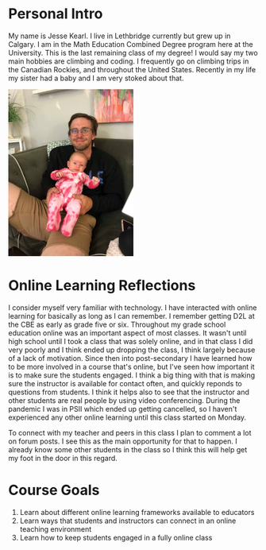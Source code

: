 # Personal Intro
My name is Jesse Kearl. I live in Lethbridge currently but grew up in Calgary. I am in the Math Education Combined Degree program here at the University. This is the last remaining class of my degree! I would say my two main hobbies are climbing and coding. I frequently go on climbing trips in the Canadian Rockies, and throughout the United States. Recently in my life my sister had a baby and I am very stoked about that.

<img src="baby.jpg" width="50%">

# Online Learning Reflections
I consider myself very familiar with technology. I have interacted with online learning for basically as long as I can remember. I remember getting D2L at the CBE as early as grade five or six. Throughout my grade school education online was an important aspect of most classes. It wasn't until high school until I took a class that was solely online, and in that class I did very poorly and I think ended up dropping the class, I think largely because of a lack of motivation. Since then into post-secondary I have learned how to be more involved in a course that's online, but I've seen how important it is to make sure the students engaged. I think a big thing with that is making sure the instructor is available for contact often, and quickly reponds to questions from students. I think it helps also to see that the instructor and other students are real people by using video conferencing. During the pandemic I was in PSII which ended up getting cancelled, so I haven't experienced any other online learning until this class started on Monday.

To connect with my teacher and peers in this class I plan to comment a lot on forum posts. I see this as the main opportunity for that to happen. I already know some other students in the class so I think this will help get my foot in the door in this regard.

# Course Goals
1. Learn about different online learning frameworks available to educators
2. Learn ways that students and instructors can connect in an online teaching environment
3. Learn how to keep students engaged in a fully online class

